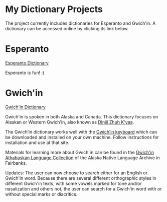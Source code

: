 # My Dictionary Projects

The project currently includes dictionaries for Esperanto and Gwich'in. A dictionary can be accessed online by clicking its link below.

# Esperanto
[Esperanto Dictionary](https://shoowadoo.github.io/Dictionary-projects/esperanto-dictionary/)

Esperanto is fun! :) 

# Gwich'in
[Gwich'in Dictionary](https://shoowadoo.github.io/Dictionary-projects/gwichin-dictionary/)

Gwich'in is spoken in both Alaska and Canada. This dictionary focuses on Alaskan or Western Gwich'in, also known as [Dinjii Zhuh K'yaa](https://www.alaskanativelanguages.org/gwichin).

The Gwich’in dictionary works well with the [Gwich’in keyboard](https://languagegeek.com/lgwp/keyboards/) which can be downloaded and installed on your own machine. Follow instructions for installation and use at that site. 

Materials for learning more about Gwich'in can be found in the [Gwich'in Athabaskan Language Collection](https://www.uaf.edu/anla/collections/gwichin/) of the Alaska Native Language Archive in Fairbanks.

Updates: The user can now choose to search either for an English or Gwich'in word. Because there are several different orthographic styles in different Gwich'in texts, with some vowels marked for tone and/or nasalization and others not, the user can search for a Gwich'in word with or without special marks or diacritics. 

